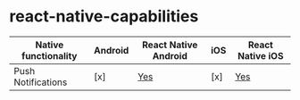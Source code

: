 # react-native-capabilities
| Native functionality | Android | React Native Android | iOS | React Native iOS |
| -------------------- | ------- | -------------------- | --- | ---------------- |
| Push Notifications | [x] | [Yes](https://medium.com/differential/react-native-push-notifications-with-onesignal-9db6a7d75e1e) | [x] | [Yes](https://facebook.github.io/react-native/docs/pushnotificationios.html) |
